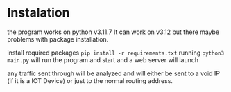 # Instalation

the program works on python  v3.11.7
It can work on v3.12 but there maybe problems with package installation.

install required packages
```pip install -r requirements.txt```
running ```python3 main.py``` will run the program and start and a web server will launch

any traffic sent through will be analyzed and will either be sent to a void IP (if it is a IOT Device) or just to the normal routing address.

